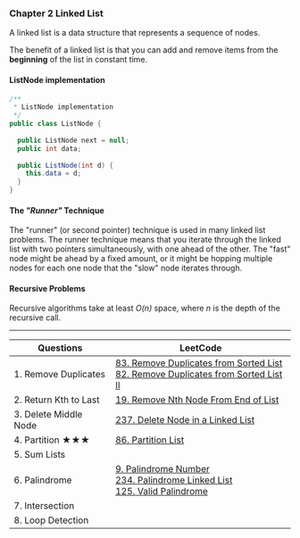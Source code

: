 
### Chapter 2 Linked List

A linked list is a data structure that represents a sequence of nodes.

The benefit of a linked list is that you can add and remove items from the **beginning** of the list in constant time.

#### ListNode implementation

```java
/**
 * ListNode implementation
 */
public class ListNode {
  
  public ListNode next = null;
  public int data;
  
  public ListNode(int d) {
    this.data = d;
  }
}
```

#### The *"Runner"* Technique
The "runner" (or second pointer) technique is used in many linked list problems. The runner technique means that you 
iterate through the linked list with two pointers simultaneously, with one ahead of the other. The "fast" node might be 
ahead by a fixed amount, or it might be hopping multiple nodes for each one node that the "slow" node iterates through.


#### Recursive Problems
Recursive algorithms take at least *O(n)* space, where *n* is the depth of the recursive call.


---

| Questions             | LeetCode                               |
| --------------------- | -------------------------------------- |
| 1. Remove Duplicates  | [83. Remove Duplicates from Sorted List](https://leetcode.com/problems/remove-duplicates-from-sorted-list/) <br> [82. Remove Duplicates from Sorted List II](https://leetcode.com/problems/remove-duplicates-from-sorted-list-ii) | 
| 2. Return Kth to Last | [19. Remove Nth Node From End of List](https://leetcode.com/problems/remove-nth-node-from-end-of-list) |
| 3. Delete Middle Node | [237. Delete Node in a Linked List](https://leetcode.com/problems/delete-node-in-a-linked-list) |
| 4. Partition    ★★★ | [86. Partition List](https://leetcode.com/problems/partition-list) |
| 5. Sum Lists          | |
| 6. Palindrome         | [9. Palindrome Number](https://leetcode.com/problems/palindrome-number) <br> [234. Palindrome Linked List](https://leetcode.com/problems/palindrome-linked-list) <br> [125. Valid Palindrome](https://leetcode.com/problems/valid-palindrome) |
| 7. Intersection       | |
| 8. Loop Detection     | |

